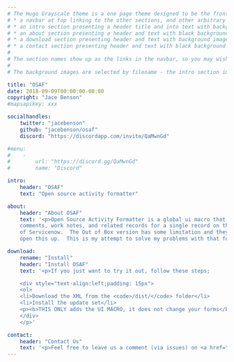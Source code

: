 ```yaml
---
# The Hugo Grayscale theme is a one page theme designed to be the front page to your site.  Its content is populated via the front-matter in content/_index.md.  The page consists of, in order:
# * a navbar at top linking to the other sections, and other arbitrary links
# * an intro section presenting a header title and into text with background image
# * an about section presenting a header and text with black background
# * a download section presenting header and text with background image
# * a contact section presenting header and text with black background
# 
# The section names show up as the links in the navbar, so you may wish to rename them if, for example, you're not using it for the purpose suggested by the default section name.
# 
# The background images are selected by filename - the intro section image must be named "intro-bg.jpg" and placed in the "static/img/" directory for your site.  Similarly, the downloads section image must be named "downloads-bg.jpg" and placed in the "static/img/" directory for your site.  See the default images in the theme's static directory for file size reference.

title: "OSAF"
date: 2018-09-09T00:00:00-00:00
copyright: "Jace Benson"
#mapsapikey: xxx

socialhandles:
    twitter: "jacebenson"
    github: "jacebenson/osaf"
    discord: "https://discordapp.com/invite/QaMwnGd"

#menu:
#    -
#        url: "https://discord.gg/QaMwnGd"
#        name: "Discord"

intro:
    header: "OSAF"
    text: "Open source activity formatter"

about:
    header: "About OSAF"
    text: '<p>Open Source Activity Formatter is a global ui macro that renders updates, 
    comments, work notes, and related records for a single record on the UI 16
    of Servicenow.  The Out of Box version has some limitation and they will not
    open this up.  This is my attempt to solve my problems with that formatter.</p>'

download:
    rename: "Install"
    header: "Install OSAF"
    text: '<p>If you just want to try it out, follow these steps;

    <div style="text-align:left;padding: 15px">
    <ol>
    <li>Download the XML from the <code>/dist/</code> folder</li>
    <li>Install the update set</li>
    <p><b>THIS ONLY adds the UI MACRO, it does not change your forms</b></p>
    </div>
    </p>'

contact:
    header: "Contact Us"
    text: '<p>Feel free to leave us a comment (via issues) on <a href="https://github.com/jacebenson/osaf/issues/new">github</a> to give some feedback about this theme!</p>'
---
```

